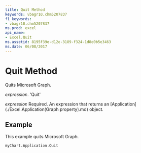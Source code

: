 ```yaml
---
title: Quit Method
keywords: vbagr10.chm5207837
f1_keywords:
- vbagr10.chm5207837
ms.prod: excel
api_name:
- Excel.Quit
ms.assetid: 8195f39e-d12e-3189-f324-1d8e0b5e3463
ms.date: 06/08/2017
---
```



# Quit Method

Quits Microsoft Graph.

 _expression_. 'Quit'

 _expression_ Required. An expression that returns an [Application](./Excel.Application(Graph property).md) object.


## Example

This example quits Microsoft Graph.


```vb
myChart.Application.Quit
```


